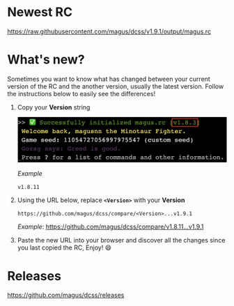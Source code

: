 # Newest RC

https://raw.githubusercontent.com/magus/dcss/v1.9.1/output/magus.rc

# What's new?

Sometimes you want to know what has changed between your current version
of the RC and the another version, usually the latest version.
Follow the instructions below to easily see the differences!

1. Copy your **Version** string

    ![Example screenshot highlighting magus.rc version string](https://raw.githubusercontent.com/magus/dcss/master/static/version-string-example.97956d.png)

    _Example_
    ```
    v1.8.11
    ```

1. Using the URL below, replace **`<Version>`** with your **Version**

    ```
    https://github.com/magus/dcss/compare/<Version>...v1.9.1
    ```
    _Example_: https://github.com/magus/dcss/compare/v1.8.11...v1.9.1

1. Paste the new URL into your browser and discover all the changes since you last copied the RC, Enjoy! 😄


# Releases

https://github.com/magus/dcss/releases

